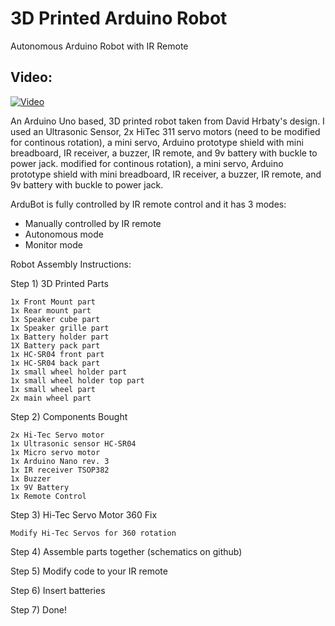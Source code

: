 # 3D Printed Arduino Robot

Autonomous Arduino Robot with IR Remote

Video:
-------
[![Video](https://img.youtube.com/watch?v=gjPGo9NRAPk/0.jpg)](https://www.youtube.com/watch?v=gjPGo9NRAPk)

An Arduino Uno based, 3D printed robot taken from David Hrbaty's design. I used an Ultrasonic Sensor, 2x HiTec 311 servo motors (need to be modified for continous rotation), a mini servo, Arduino prototype shield with mini breadboard, IR receiver, a buzzer, IR remote, and 9v battery with buckle to power jack.
modified for continous rotation), a mini servo, Arduino prototype shield with mini breadboard, IR receiver, a buzzer, IR remote, and 9v battery with buckle to power jack.

ArduBot is fully controlled by IR remote control and it has 3 modes:
- Manually controlled by IR remote 
- Autonomous mode 
- Monitor mode 

Robot Assembly Instructions: 

Step 1) 3D Printed Parts	               

    1x Front Mount part                 
    1x Rear mount part                   
    1x Speaker cube part                  
    1x Speaker grille part              
    1x Battery holder part          
    1X Battery pack part                  
    1x HC-SR04 front part                 
    1x HC-SR04 back part                
    1x small wheel holder part
    1x small wheel holder top part
    1x small wheel part
    2x main wheel part	

Step 2) Components Bought
    
    2x Hi-Tec Servo motor
    1x Ultrasonic sensor HC-SR04
    1x Micro servo motor
    1x Arduino Nano rev. 3
    1x IR receiver TSOP382
    1x Buzzer
    1x 9V Battery
    1x Remote Control

Step 3) Hi-Tec Servo Motor 360 Fix
    
    Modify Hi-Tec Servos for 360 rotation
    
Step 4) Assemble parts together (schematics on github)

Step 5) Modify code to your IR remote

Step 6) Insert batteries

Step 7) Done!








